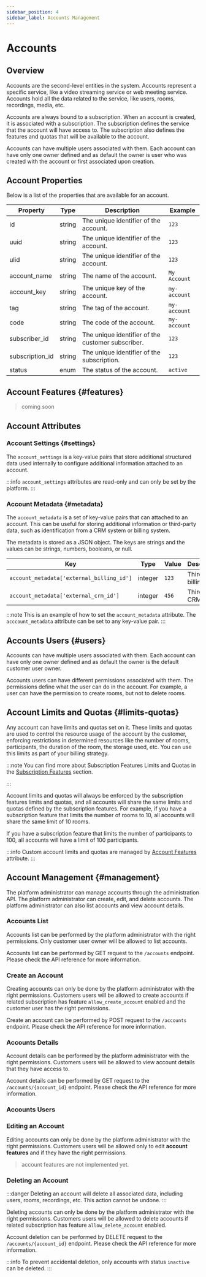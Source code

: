```yaml
---
sidebar_position: 4
sidebar_label: Accounts Management
---
```


# Accounts

## Overview

Accounts are the second-level entities in the system. Accounts represent a specific service, like a video streaming service or web meeting service. Accounts hold all the data related to the service, like users, rooms, recordings, media, etc.

Accounts are always bound to a subscription. When an account is created, it is associated with a subscription. The subscription defines the service that the account will have access to. The subscription also defines the features and quotas that will be available to the account. 

Accounts can have multiple users associated with them. Each account can have only one owner defined and as default the owner is user who was created with the account or first associated upon creation.

## Account Properties

Below is a list of the properties that are available for an account.

| Property      | Type   | Description                                       | Example      |
|---------------|--------|---------------------------------------------------|--------------|
| id            | string | The unique identifier of the account.             | `123`        |
| uuid          | string | The unique identifier of the account.             | `123`        |
| ulid          | string | The unique identifier of the account.             | `123`        |
| account_name  | string | The name of the account.                          | `My Account` |
| account_key   | string | The unique key of the account.                    | `my-account` |
| tag           | string | The tag of the account.                           | `my-account` |
| code          | string | The code of the account.                          | `my-account` |
| subscriber_id | string | The unique identifier of the customer subscriber. | `123`        |
| subscription_id | string | The unique identifier of the subscription. | `123`        |
| status        | enum   | The status of the account.                        | `active`     |

## Account Features {#features}

> coming soon

## Account Attributes

### Account Settings {#settings}

The `account_settings` is a key-value pairs that store additional structured data used internally to configure additional information attached to an account.

:::info
`account_settings` attributes are read-only and can only be set by the platform.
:::

### Account Metadata {#metadata}

The `account_metadata` is a set of key-value pairs that can attached to an account. This can be useful for storing additional information or third-party data, such as identification from a CRM system or billing system.

The metadata is stored as a JSON object. The keys are strings and the values can be strings, numbers, booleans, or null.

| Key                                       | Type    | Value  | Description            |
|-------------------------------------------|---------|--------|------------------------|
| `account_metadata['external_billing_id']` | integer | `123`  | Third-party billing id |
| `account_metadata['external_crm_id']`     | integer | `456`  | Third-party CRM id     |

:::note
This is an example of how to set the `account_metadata` attribute. The `acccount_metadata` attribute can be set to any key-value pair.
:::

## Accounts Users {#users}

Accounts can have multiple users associated with them. Each account can have only one owner defined and as default the owner is the default customer user owner.

Accounts users can have different permissions associated with them. The permissions define what the user can do in the account. For example, a user can have the permission to create rooms, but not to delete rooms.

## Account Limits and Quotas {#limits-quotas}

Any account can have limits and quotas set on it. These limits and quotas are used to control the resource usage of the account by the customer, enforcing restrictions in determined resources like the number of rooms, participants, the duration of the room, the storage used, etc. You can use this limits as part of your billing strategy.

:::note
You can find more about Subscription Features Limits and Quotas in the [Subscription Features](/docs/admin/service-packages/subscriptions#features) section. 

:::

Account limits and quotas will always be enforced by the subscription features limits and quotas, and all accounts will share the same limits and quotas defined by the subscription features. For example, if you have a subscription feature that limits the number of rooms to 10, all accounts will share the same limit of 10 rooms.


If you have a subscription feature that limits the number of participants to 100, all accounts will have a limit of 100 participants.

:::info
Custom account limits and quotas are managed by [Account Features](#features) attribute.
:::


## Account Management {#management}

The platform administrator can manage accounts through the administration API. The platform administrator can create, edit, and delete accounts. The platform administrator can also list accounts and view account details.

### Accounts List

Accounts list can be performed by the platform administrator with the right permissions. Only customer user owner will be allowed to list accounts.

Accounts list can be performed by GET request to the `/accounts` endpoint. Please check the API reference for more information.

### Create an Account

Creating accounts can only be done by the platform administrator with the right permissions. Customers users will be allowed to create accounts if related subscription has feature `allow_create_account` enabled and the customer user has the right permissions.

Create an account can be performed by POST request to the `/accounts` endpoint. Please check the API reference for more information.

### Accounts Details

Account details can be performed by the platform administrator with the right permissions. Customers users will be allowed to view account details that they have access to.

Account details can be performed by GET request to the `/accounts/{account_id}` endpoint. Please check the API reference for more information.

### Accounts Users

### Editing an Account

Editing accounts can only be done by the platform administrator with the right permissions. Customers users will be allowed only to edit **account features** and if they have the right permissions.

> account features are not implemented yet.

### Deleting an Account

:::danger
Deleting an account will delete all associated data, including users, rooms, recordings, etc. This action cannot be undone.
:::

Deleting accounts can only be done by the platform administrator with the right permissions. Customers users will be allowed to delete accounts if related subscription has feature `allow_delete_account` enabled.

Account deletion can be performed by DELETE request to the `/accounts/{account_id}` endpoint. Please check the API reference for more information.

:::info
To prevent accidental deletion, only accounts with status `inactive` can be deleted.
:::

